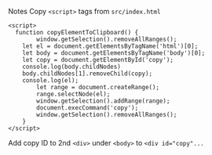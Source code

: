 Notes
Copy `<script>` tags from `src/index.html`

```
<script>
  function copyElementToClipboard() {
		window.getSelection().removeAllRanges();
    let el = document.getElementsByTagName('html')[0];
    let body = document.getElementsByTagName('body')[0];
    let copy = document.getElementById('copy');
    console.log(body.childNodes)
    body.childNodes[1].removeChild(copy);
    console.log(el);
		let range = document.createRange();
		range.selectNode(el);
		window.getSelection().addRange(range);
		document.execCommand('copy');
		window.getSelection().removeAllRanges();
	}
</script>
```
Add copy ID to 2nd `<div>` under `<body>` to `<div id="copy"...`
